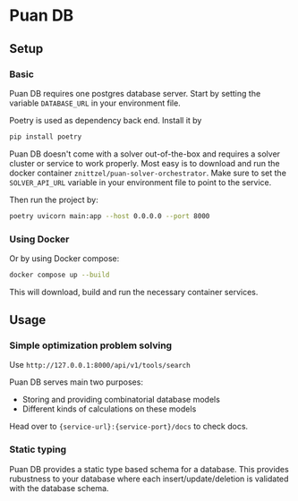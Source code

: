 # Puan DB

## Setup
### Basic
Puan DB requires one postgres database server. Start by setting the variable `DATABASE_URL` in your environment file.

Poetry is used as dependency back end. Install it by
```bash
pip install poetry
```

Puan DB doesn't come with a solver out-of-the-box and requires a solver cluster or service to work properly. Most easy is to download and run the docker container `znittzel/puan-solver-orchestrator`. Make sure to set the `SOLVER_API_URL` variable in your environment file to point to the service.

Then run the project by:
```bash
poetry uvicorn main:app --host 0.0.0.0 --port 8000
```


### Using Docker
Or by using Docker compose:
```bash
docker compose up --build
```
This will download, build and run the necessary container services.

## Usage

### Simple optimization problem solving
Use `http://127.0.0.1:8000/api/v1/tools/search`

Puan DB serves main two purposes:
- Storing and providing combinatorial database models
- Different kinds of calculations on these models

Head over to `{service-url}:{service-port}/docs` to check docs.

### Static typing
Puan DB provides a static type based schema for a database. This provides rubustness to your database where each insert/update/deletion is validated with the database schema.